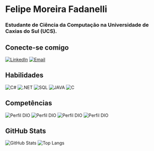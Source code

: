 # Felipe Moreira Fadanelli

### Estudante de Ciência da Computação na Universidade de Caxias do Sul (UCS).

## Conecte-se comigo

[![LinkedIn](https://img.shields.io/badge/LinkedIn-000?style=for-the-badge&logo=linkedin&logoColor=0E76A8)](https://www.linkedin.com/in/felipe-moreira-fadanelli-66bb72226/) 
[![Email](https://img.shields.io/badge/email-000?style=for-the-badge&logo=gmail)](mailto:fmfadanelli@ucs.com) 

## Habilidades 

![C#](https://img.shields.io/badge/C%23-239120?style=for-the-badge&logo=CSharp)
![.NET](https://img.shields.io/badge/.NET-5C2D91?style=for-the-badge&logo=.net&logoColor=white)
![SQL](https://img.shields.io/badge/MySQL-00000F?style=for-the-badge&logo=mysql&logoColor=white)
![JAVA](https://img.shields.io/badge/JAVA-ED8B00?style=for-the-badge&logo=openjdk)
![C](https://img.shields.io/badge/C-00599C?style=for-the-badge&logo=c)

## Competências

![Perfil DIO](https://img.shields.io/badge/-Autodidatismo-E32?style=for-the-badge)
![Perfil DIO](https://img.shields.io/badge/-Disciplina%20Positiva-30?style=for-the-badge)
![Perfil DIO](https://img.shields.io/badge/-Relacionamentos%20Interpessoais-30A?style=for-the-badge)
![Perfil DIO](https://img.shields.io/badge/-Comunicação-30A3DC?style=for-the-badge)

## GitHub Stats
![GitHub Stats](https://github-readme-stats.vercel.app/api?username=f-fadanelli&theme=transparent&bg_color=000&border_color=30A3DC&show_icons=true&icon_color=30A3DC&title_color=E94D5F&text_color=FFF)
![Top Langs](https://github-readme-stats-git-masterrstaa-rickstaa.vercel.app/api/top-langs/?username=f-fadanelli&layout=compact&bg_color=000&border_color=30A3DC&title_color=E94D5F&text_color=FFF)

